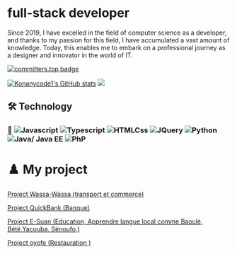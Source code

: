 
# full-stack developer

Since 2019, I have excelled in the field of computer science as a developer, and thanks to my passion for this field, I have accumulated a vast amount of knowledge. Today, this enables me to embark on a professional journey as a designer and innovator in the world of IT.

[![committers.top badge](https://user-badge.committers.top/ivory_coast/USERNAME.svg)](https://user-badge.committers.top/ivory_coast/Konanycode1)

<a href="http://www.github.com/Konanycode1"><img src="https://github-readme-stats.vercel.app/api?username=Konanycode1&show_icons=true&hide=&count_private=true&title_color=facc15&text_color=ffffff&icon_color=facc15&bg_color=181824&hide_border=true&show_icons=true" alt="Konanycode1's GitHub stats" /></a> <a href="http://www.github.com/Konanycode1"><img src="https://github-readme-streak-stats.herokuapp.com/?user=Konanycode1&stroke=ffffff&background=181824&ring=facc15&fire=facc15&currStreakNum=ffffff&currStreakLabel=facc15&sideNums=ffffff&sideLabels=ffffff&dates=ffffff&hide_border=true" /></a>
## 🛠 Technology

### 🚀 ![Javascript](https://img.shields.io/badge/javascript-14354C?style=for-the-badge&logo=javascript&logoColor=yellow) ![Typescript](https://img.shields.io/badge/typescript-14354C?style=for-the-badge&logo=typescript&logoColor=blue) ![HTMLCss](https://img.shields.io/badge/Htmlcss-14354C?style=for-the-badge&logo=css&logoColor=yellow) ![JQuery](https://img.shields.io/badge/jquery-14354C?style=for-the-badge&logo=jquery&logoColor=blue) ![Python](https://img.shields.io/badge/Python-14354C?style=for-the-badge&logo=python&logoColor=yellow) ![Java/ Java EE](https://img.shields.io/badge/java-%23323330.svg?style=for-the-badge&logo=java&logoColor=blue) ![PhP](https://img.shields.io/badge/Php-%23323330.svg?style=for-the-badge&logo=php&logoColor=blue)
# ♟️  My project 
 [Project Wassa-Wassa (transport et commerce)](https://konanycode1.github.io/Wassa-wassa/) 
 
 [Project QuickBank (Banque)](https://othniel-francky.github.io/QUIKBANK/)
 
 [Project E-Suan (Education, Apprendre langue local comme Baoulé, Bété,Yacouba, Sénoufo )](https://konanycode1.github.io/E_suan/)
 
 [Project oyofe (Restauration )](https://oyofe.onrender.com/)
